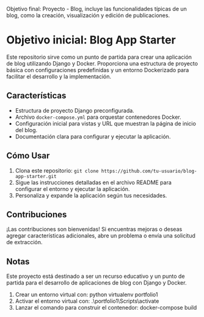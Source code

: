 Objetivo final: Proyecto - Blog,  incluye las funcionalidades típicas de un blog, como la creación, visualización y edición de publicaciones.

# Objetivo inicial: Blog App Starter

Este repositorio sirve como un punto de partida para crear una aplicación de blog utilizando Django y Docker. Proporciona una estructura de proyecto básica con configuraciones predefinidas y un entorno Dockerizado para facilitar el desarrollo y la implementación.

## Características

- Estructura de proyecto Django preconfigurada.
- Archivo `docker-compose.yml` para orquestar contenedores Docker.
- Configuración inicial para vistas y URL que muestran la página de inicio del blog.
- Documentación clara para configurar y ejecutar la aplicación.

## Cómo Usar

1. Clona este repositorio: `git clone https://github.com/tu-usuario/blog-app-starter.git`
2. Sigue las instrucciones detalladas en el archivo README para configurar el entorno y ejecutar la aplicación.
3. Personaliza y expande la aplicación según tus necesidades.

## Contribuciones

¡Las contribuciones son bienvenidas! Si encuentras mejoras o deseas agregar características adicionales, abre un problema o envía una solicitud de extracción.

## Notas

Este proyecto está destinado a ser un recurso educativo y un punto de partida para el desarrollo de aplicaciones de blog con Django y Docker.


1. Crear un entorno virtual con: python virtualenv portfolio1
2. Activar el entorno virtual con: .\portfolio1\Scripts\activate
3. Lanzar el comando para construir el contenedor: docker-compose build

